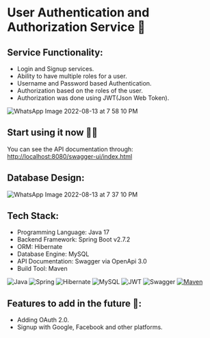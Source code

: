 # User Authentication and Authorization Service 🚀

## Service Functionality:

- Login and Signup services.
- Ability to have multiple roles for a user.
- Username and Password based Authentication.
- Authorization based on the roles of the user.
- Authorization was done using JWT(Json Web Token).

![WhatsApp Image 2022-08-13 at 7 58 10 PM](https://user-images.githubusercontent.com/58389695/184505447-2a1830f3-8f72-4910-8270-b7d812d6e416.jpeg)

## **Start using it now** 🚀🚀
You can see the API documentation through: [http://localhost:8080/swagger-ui/index.html](http://localhost:8080/swagger-ui/index.html)


## Database Design:
![WhatsApp Image 2022-08-13 at 7 37 10 PM](https://user-images.githubusercontent.com/58389695/184504844-f5d7a3d2-9068-4b06-b43b-74bf4e6337ee.jpeg)

## Tech Stack:
- Programming Language: Java 17
- Backend Framework: Spring Boot v2.7.2
- ORM: Hibernate 
- Database Engine: MySQL
- API Documentation: Swagger via OpenApi 3.0
- Build Tool: Maven


![Java](https://img.shields.io/badge/java-%23ED8B00.svg?style=for-the-badge&logo=java&logoColor=white)
![Spring](https://img.shields.io/badge/spring-%236DB33F.svg?style=for-the-badge&logo=spring&logoColor=white)
![Hibernate](https://img.shields.io/badge/Hibernate-59666C?style=for-the-badge&logo=Hibernate&logoColor=white)
![MySQL](https://img.shields.io/badge/mysql-%2300f.svg?style=for-the-badge&logo=mysql&logoColor=white)
![JWT](https://img.shields.io/badge/JWT-black?style=for-the-badge&logo=JSON%20web%20tokens)
![Swagger](https://img.shields.io/badge/-Swagger-%23Clojure?style=for-the-badge&logo=swagger&logoColor=white)
[![Maven](https://badgen.net/badge/icon/maven?icon=maven&label)](https://https://maven.apache.org/)


## **Features to add in the future** 🚀:
- Adding OAuth 2.0.
- Signup with Google, Facebook and other platforms.
